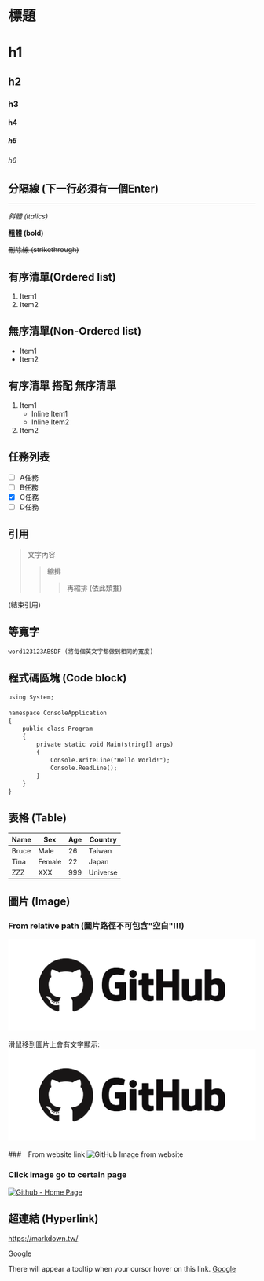 # 標題
# h1
## h2
### h3
#### h4
##### h5
###### h6

## 分隔線 (下一行必須有一個Enter)

---

*斜體 (italics)*

**粗體 (bold)**

~~刪除線 (strikethrough)~~

## 有序清單(Ordered list)

1. Item1
2. Item2

## 無序清單(Non-Ordered list)

- Item1
- Item2

## 有序清單 搭配 無序清單

1. Item1
   - Inline Item1
   - Inline Item2
2. Item2

## 任務列表

- [ ] A任務
- [ ] B任務
- [x] C任務
- [ ] D任務

## 引用

> 文字內容
>> 縮排
>>> 再縮排 (依此類推)

(結束引用)

## 等寬字

`word123123ABSDF (將每個英文字都做到相同的寬度)`

## 程式碼區塊 (Code block)

```CSharp
using System;

namespace ConsoleApplication
{
    public class Program
    {
        private static void Main(string[] args)
        {
            Console.WriteLine("Hello World!");
            Console.ReadLine();
        }
    }
}
```

## 表格 (Table)

|Name|Sex|Age|Country|
|---|----|----|---|
|Bruce|Male|26|Taiwan|Unknown|
|Tina|Female|22|Japan|Remark~~~|
|ZZZ|XXX|999|Universe||

## 圖片 (Image)

### From relative path (圖片路徑不可包含"空白"!!!)

![GitHub Image from local](GitHub_Icon.png)

滑鼠移到圖片上會有文字顯示:
![GitHub Image from local](GitHub_Icon.png "Github")

###　From website link
![GitHub Image from website](https://i.imgur.com/XGu8q8s.png)

### Click image go to certain page

[![Github - Home Page](https://i.imgur.com/XGu8q8s.png)](https://github.com/ "Click here to browse Github home page")

## 超連結 (Hyperlink)

<https://markdown.tw/>

[Google](http://www.google.com/)

There will appear a tooltip when your cursor hover on this link.
[Google](http://www.google.com/ "A search engine")
